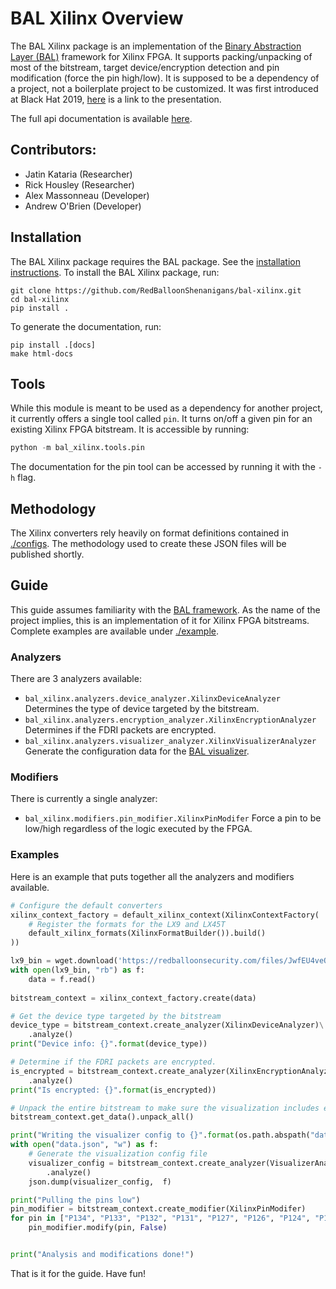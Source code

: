 # BAL Xilinx Overview

The BAL Xilinx package is an implementation of the 
[Binary Abstraction Layer (BAL)](https://github.com/ballon-rouge/bal) framework for Xilinx FPGA.
It supports packing/unpacking of most of the bitstream, target device/encryption detection and 
pin modification (force the pin high/low).
It is supposed to be a dependency of a project, not a boilerplate project to be customized.
It was first introduced at Black Hat 2019, [here](https://www.usenix.org/conference/woot19/presentation/kataria) 
is a link to the presentation.

The full api documentation is available [here](https://RedBalloonShenanigans.github.io/bal-xilinx/).

## Contributors:


 - Jatin Kataria (Researcher)
 - Rick Housley (Researcher)
 - Alex Massonneau (Developer)
 - Andrew O'Brien (Developer)

## Installation

The  BAL Xilinx package requires the BAL package. 
See the [installation instructions](https://github.com/ballon-rouge/bal).
To install the BAL Xilinx package, run:

```
git clone https://github.com/RedBalloonShenanigans/bal-xilinx.git
cd bal-xilinx
pip install .
```

To generate the documentation, run:
```
pip install .[docs]
make html-docs
```

## Tools

While this module is meant to be used as a dependency for another project, it currently offers a 
single tool called `pin`. It turns on/off a given pin for an existing Xilinx FPGA bitstream. It is
accessible by running:

```python
python -m bal_xilinx.tools.pin 
``` 

The documentation for the pin tool can be accessed by running it with the `-h` flag.

## Methodology

The Xilinx converters rely heavily on format definitions contained in [./configs](./configs). 
The methodology used to create these JSON files will be published shortly. 

## Guide

This guide assumes familiarity with the [BAL framework](https://github.com/ballon-rouge/bal).
As the name of the project implies, this is an implementation of it for Xilinx FPGA bitstreams.
Complete examples are available under [./example](./example).

### Analyzers

There are 3 analyzers available:

 - `bal_xilinx.analyzers.device_analyzer.XilinxDeviceAnalyzer` Determines the type of device 
 targeted by the bitstream.
 - `bal_xilinx.analyzers.encryption_analyzer.XilinxEncryptionAnalyzer` Determines if the FDRI 
 packets are encrypted.
 - `bal_xilinx.analyzers.visualizer_analyzer.XilinxVisualizerAnalyzer` Generate the configuration
  data for the [BAL visualizer](https://github.com/ballon-rouge/bal-visualizer/).
  
### Modifiers

There is currently a single analyzer:

- `bal_xilinx.modifiers.pin_modifier.XilinxPinModifer` Force a pin to be low/high regardless of 
the logic executed by the FPGA.

### Examples

Here is an example that puts together all the analyzers and modifiers available.

```python
# Configure the default converters
xilinx_context_factory = default_xilinx_context(XilinxContextFactory(
    # Register the formats for the LX9 and LX45T
    default_xilinx_formats(XilinxFormatBuilder()).build()
))

lx9_bin = wget.download('https://redballoonsecurity.com/files/JwfEU4veQSNFao8h/lx9.bin')
with open(lx9_bin, "rb") as f:
    data = f.read()
    
bitstream_context = xilinx_context_factory.create(data)

# Get the device type targeted by the bitstream
device_type = bitstream_context.create_analyzer(XilinxDeviceAnalyzer)\
    .analyze()
print("Device info: {}".format(device_type))

# Determine if the FDRI packets are encrypted.
is_encrypted = bitstream_context.create_analyzer(XilinxEncryptionAnalyzer)\
    .analyze()
print("Is encrypted: {}".format(is_encrypted))

# Unpack the entire bitstream to make sure the visualization includes everything
bitstream_context.get_data().unpack_all()

print("Writing the visualizer config to {}".format(os.path.abspath("data.json")))
with open("data.json", "w") as f:
    # Generate the visualization config file
    visualizer_config = bitstream_context.create_analyzer(VisualizerAnalyzer) \
        .analyze()
    json.dump(visualizer_config,  f)

print("Pulling the pins low")
pin_modifier = bitstream_context.create_modifier(XilinxPinModifer)
for pin in ["P134", "P133", "P132", "P131", "P127", "P126", "P124", "P123"]:
    pin_modifier.modify(pin, False)


print("Analysis and modifications done!")

```

That is it for the guide. Have fun!


